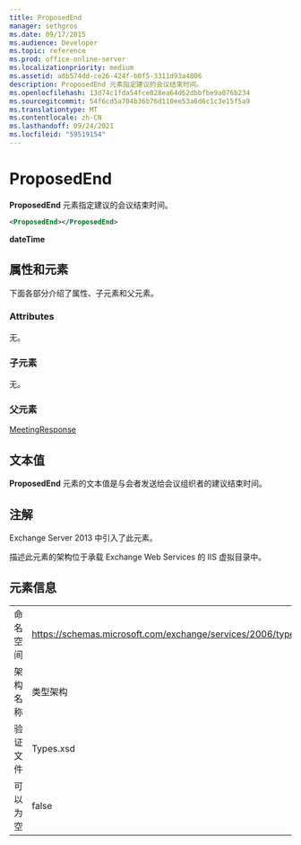 ```yaml
---
title: ProposedEnd
manager: sethgros
ms.date: 09/17/2015
ms.audience: Developer
ms.topic: reference
ms.prod: office-online-server
ms.localizationpriority: medium
ms.assetid: a8b574dd-ce26-424f-b0f5-3311d93a4806
description: ProposedEnd 元素指定建议的会议结束时间。
ms.openlocfilehash: 13d74c1fda54fce028ea64d62dbbfbe9a076b234
ms.sourcegitcommit: 54f6cd5a704b36b76d110ee53a6d6c1c3e15f5a9
ms.translationtype: MT
ms.contentlocale: zh-CN
ms.lasthandoff: 09/24/2021
ms.locfileid: "59519154"
---
```

# <a name="proposedend"></a>ProposedEnd

**ProposedEnd** 元素指定建议的会议结束时间。 
  
```XML
<ProposedEnd></ProposedEnd>
```

 **dateTime**
## <a name="attributes-and-elements"></a>属性和元素

下面各部分介绍了属性、子元素和父元素。
  
### <a name="attributes"></a>Attributes

无。
  
### <a name="child-elements"></a>子元素

无。
  
### <a name="parent-elements"></a>父元素

[MeetingResponse](meetingresponse.md)
  
## <a name="text-value"></a>文本值

**ProposedEnd** 元素的文本值是与会者发送给会议组织者的建议结束时间。 
  
## <a name="remarks"></a>注解

Exchange Server 2013 中引入了此元素。
  
描述此元素的架构位于承载 Exchange Web Services 的 IIS 虚拟目录中。
  
## <a name="element-information"></a>元素信息

|||
|:-----|:-----|
|命名空间  <br/> |https://schemas.microsoft.com/exchange/services/2006/types  <br/> |
|架构名称  <br/> |类型架构  <br/> |
|验证文件  <br/> |Types.xsd  <br/> |
|可以为空  <br/> |false  <br/> |
   

